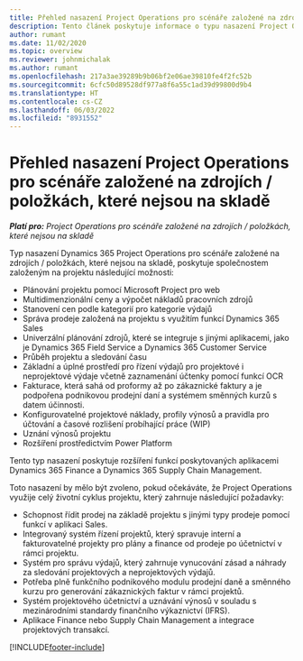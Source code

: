 ```yaml
---
title: Přehled nasazení Project Operations pro scénáře založené na zdrojích / položkách, které nejsou na skladě
description: Tento článek poskytuje informace o typu nasazení Project Operations u scénářů založených na zdrojích/položkách, které nejsou na skladě.
author: rumant
ms.date: 11/02/2020
ms.topic: overview
ms.reviewer: johnmichalak
ms.author: rumant
ms.openlocfilehash: 217a3ae39289b9b06bf2e06ae39810fe4f2fc52b
ms.sourcegitcommit: 6cfc50d89528df977a8f6a55c1ad39d99800d9b4
ms.translationtype: HT
ms.contentlocale: cs-CZ
ms.lasthandoff: 06/03/2022
ms.locfileid: "8931552"
---
```

# <a name="project-operations-for-resourcenon-stocked-based-scenarios-deployment-overview"></a>Přehled nasazení Project Operations pro scénáře založené na zdrojích / položkách, které nejsou na skladě

_**Platí pro:** Project Operations pro scénáře založené na zdrojích / položkách, které nejsou na skladě_

Typ nasazení Dynamics 365 Project Operations pro scénáře založené na zdrojích / položkách, které nejsou na skladě, poskytuje společnostem založeným na projektu následující možnosti:

- Plánování projektu pomocí Microsoft Project pro web
- Multidimenzionální ceny a výpočet nákladů pracovních zdrojů
- Stanovení cen podle kategorií pro kategorie výdajů
- Správa prodeje založená na projektu s využitím funkcí Dynamics 365 Sales
- Univerzální plánování zdrojů, které se integruje s jinými aplikacemi, jako je Dynamics 365 Field Service a Dynamics 365 Customer Service
- Průběh projektu a sledování času
- Základní a úplné prostředí pro řízení výdajů pro projektové i neprojektové výdaje včetně zaznamenání účtenky pomocí funkcí OCR
- Fakturace, která sahá od proformy až po zákaznické faktury a je podpořena podnikovou prodejní daní a systémem směnných kurzů s datem účinnosti.
- Konfigurovatelné projektové náklady, profily výnosů a pravidla pro účtování a časové rozlišení probíhající práce (WIP)
- Uznání výnosů projektu
- Rozšíření prostředictvím Power Platform

Tento typ nasazení poskytuje rozšíření funkcí poskytovaných aplikacemi Dynamics 365 Finance a Dynamics 365 Supply Chain Management.

Toto nasazení by mělo být zvoleno, pokud očekáváte, že Project Operations využije celý životní cyklus projektu, který zahrnuje následující požadavky:

- Schopnost řídit prodej na základě projektu s jinými typy prodeje pomocí funkcí v aplikaci Sales.
- Integrovaný systém řízení projektů, který spravuje interní a fakturovatelné projekty pro plány a finance od prodeje po účetnictví v rámci projektu.
- Systém pro správu výdajů, který zahrnuje vynucování zásad a náhrady za sledování projektových a neprojektových výdajů.
- Potřeba plně funkčního podnikového modulu prodejní daně a směnného kurzu pro generování zákaznických faktur v rámci projektů.
- Systém projektového účetnictví a uznávání výnosů v souladu s mezinárodními standardy finančního výkaznictví (IFRS).
- Aplikace Finance nebo Supply Chain Management a integrace projektových transakcí.


[!INCLUDE[footer-include](../includes/footer-banner.md)]